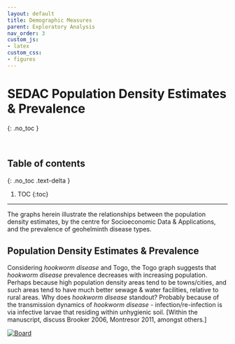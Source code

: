 ```yaml
---
layout: default
title: Demographic Measures
parent: Exploratory Analysis
nav_order: 3
custom_js:
- latex
custom_css:
- figures
---
```


# SEDAC Population Density Estimates & Prevalence
{: .no_toc }

<br>

## Table of contents
{: .no_toc .text-delta }

1. TOC
{:toc}

---

The graphs herein illustrate the relationships between the population density estimates, by the centre for Socioeconomic 
Data & Applications, and the prevalence of geohelminth disease types.


## Population Density Estimates & Prevalence

Considering *hookworm disease* and Togo, the Togo graph suggests that *hookworm disease* prevalence decreases with increasing 
population.  Perhaps because high population density areas tend to be towns/cities, and such areas tend to have much better 
sewage & water facilities, relative to rural areas.  Why does *hookworm disease* standout?  Probably because of 
the transmission dynamics of *hookworm disease* - infection/re-infection is via infective larvae that residing within 
unhygienic soil. [Within the manuscript, discuss Brooker 2006, Montresor 2011, amongst others.]


<div class='tableauPlaceholder' id='viz1658310469139' style='position: relative'>
<noscript><a href='#'><img alt='Board ' src='https:&#47;&#47;public.tableau.com&#47;static&#47;images&#47;Po&#47;PopulationDensity_16581710294170&#47;Board&#47;1_rss.png' style='border: none' /></a></noscript>
<object class='tableauViz'  style='display:none;'><param name='host_url' value='https%3A%2F%2Fpublic.tableau.com%2F' /> 
  <param name='embed_code_version' value='3' /> 
  <param name='site_root' value='' />
  <param name='name' value='PopulationDensity_16581710294170&#47;Board' />
  <param name='tabs' value='no' /><param name='toolbar' value='yes' />
  <param name='static_image' value='https:&#47;&#47;public.tableau.com&#47;static&#47;images&#47;Po&#47;PopulationDensity_16581710294170&#47;Board&#47;1.png' /> 
  <param name='animate_transition' value='yes' />
  <param name='display_static_image' value='yes' />
  <param name='display_spinner' value='yes' />
  <param name='display_overlay' value='yes' />
  <param name='display_count' value='yes' />
  <param name='language' value='en-GB' />
  <param name='filter' value='publish=yes' />
</object>
</div>                
<script type='text/javascript'>                    
var divElement = document.getElementById('viz1658310469139');                    
var vizElement = divElement.getElementsByTagName('object')[0];                    
vizElement.style.width='600px';vizElement.style.height='477px';                    
var scriptElement = document.createElement('script');                    
scriptElement.src = 'https://public.tableau.com/javascripts/api/viz_v1.js';                    
vizElement.parentNode.insertBefore(scriptElement, vizElement);                
</script>

<br>
<br>
<br>
<br>
